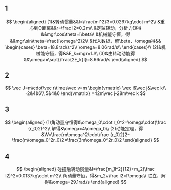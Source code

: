 ## 1

$$
\begin{aligned}
(1)&转动惯量&&I=\frac{ml^2}3=0.0267kg\cdot m^2\\
&重心到O距离&&r=\frac l2=0.2m\\
&定轴转动，分析力矩得&&mgr\cos\theta=I\beta\\
&机械能守恒，得&&mgr\sin\theta=\frac{I\omega^2}2\\
&代入数据，解\beta、\omega得&&
\begin{cases}
\beta=18.8rad/s^2\\
\omega=8.06rad/s\\
\end{cases}\\
(2)&机械能守恒，得&&E_k=mgr=1J\\
(3)&由转动动能得&&\omega=\sqrt{\frac{2E_k}I}=8.66rad/s
\end{aligned}
$$

## 2

$$
\vec J=m\cdot\vec r\times\vec v=m
\begin{vmatrix}
\vec i&\vec j&\vec k\\
-2&4&6\\
5&4&6
\end{vmatrix}
=42m\vec j-28m\vec k
$$

## 3

$$
\begin{aligned}
(1)角动量守恒得&\omega_0\cdot r_0^2=\omega\cdot(\frac {r_0}2)^2\\
解得&\omega=4\omega_0\\
(2)动能定理，得&W=\frac{m\omega^2\cdot\frac {r_0}2}2-\frac{m\omega_0^2r_0}2=\frac{3m\omega_0^2r_0}2
\end{aligned}
$$

## 4

$$
\begin{aligned}
碰撞后转动惯量&I=\frac{m_1l^2}{12}+m_2(\frac l2)^2=0.0137kg\cdot m^2\\
角动量守恒，得&m_2v\frac l2=I\omega\\
联立，解得&\omega=29.1rad/s
\end{aligned}
$$